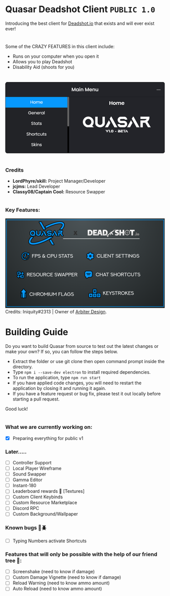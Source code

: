 # Quasar Deadshot Client `PUBLIC 1.0`

Introducing the best client for [Deadshot.io](https://deadshot.io/) that exists and will ever exist ever!

#

Some of the CRAZY FEATURES in this client include:
 
- Runs on your computer when you open it
- Allows you to play Deadshot
- Disability Aid (shoots for you)

#
![](images/home.png)
#

### Credits

* **LordPhyre/skill:** Project Manager/Developer
* **jcjms:** Lead Developer
* **Classy08/Captain Cool:** Resource Swapper

#

### Key Features:

![](images/Quasar_Feature_List_2.png)
Credits: Iniquity#2313 | Owner of [Arbiter Design](https://www.arbiterdesign.net/).

# Building Guide
Do you want to build Quasar from source to test out the latest changes or make your own? 
If so, you can follow the steps below.

- Extract the folder or use git clone then open command prompt inside the directory.
- Type `npm i --save-dev electron` to install required dependencies.
- To run the application, type `npm run start`
- If you have applied code changes, you will need to restart the application by closing it and running it again.
- If you have a feature request or bug fix, please test it out locally before starting a pull request.

Good luck!

#

### What we are currently working on:
- [x] Preparing everything for public v1

### Later.....
- [ ] Controller Support
- [ ] Local Player Wireframe
- [ ] Sound Swapper
- [ ] Gamma Editor
- [ ] Instant-180
- [ ] Leaderboard rewards 👀 [Textures]
- [ ] Custom Client Keybinds
- [ ] Custom Resource Marketplace
- [ ] Discord RPC
- [ ] Custom Background/Wallpaper

### Known bugs 🚨🪲
- [ ] Typing Numbers activate Shortcuts

### Features that will only be possible with the help of our friend tree 🙂:
- [ ] Screenshake (need to know if damage)
- [ ] Custom Damage Vignette (need to know if damage)
- [ ] Reload Warning (need to know ammo amount)
- [ ] Auto Reload (need to know ammo amount)
